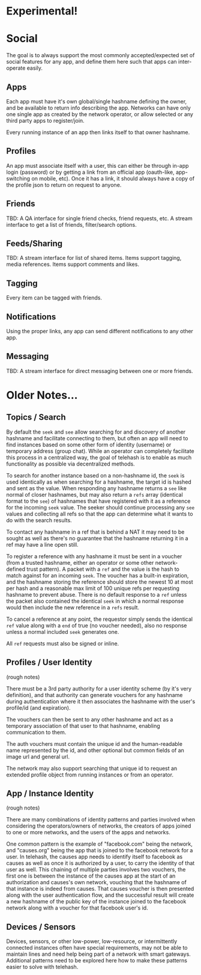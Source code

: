 Experimental!
=============

# Social

The goal is to always support the most commonly accepted/expected set of social features for any app, and define them here such that apps can inter-operate easily.

## Apps

Each app must have it's own global/single hashname defining the owner, and be available to return info describing the app.  Networks can have only one single app as created by the network operator, or allow selected or any third party apps to register/join.

Every running instance of an app then links itself to that owner hashname.

## Profiles

An app must associate itself with a user, this can either be through in-app login (password) or by getting a link from an official app (oauth-like, app-switching on mobile, etc). Once it has a link, it should always have a copy of the profile json to return on request to anyone.

## Friends

TBD: A QA interface for single friend checks, friend requests, etc.  A stream interface to get a list of friends, filter/search options.

## Feeds/Sharing

TBD: A stream interface for list of shared items. Items support tagging, media references.  Items support comments and likes.

## Tagging

Every item can be tagged with friends.

## Notifications

Using the proper links, any app can send different notifications to any other app.

## Messaging

TBD: A stream interface for direct messaging between one or more friends.

# Older Notes...

## Topics / Search

By default the `seek` and `see` allow searching for and discovery of another hashname and facilitate connecting to them, but often an app will need to find instances based on some other form of identity (username) or temporary address (group chat).  While an operator can completely facilitate this process in a centralized way, the goal of telehash is to enable as much functionality as possible via decentralized methods.

To search for another instance based on a non-hashname id, the `seek` is used identically as when searching for a hashname, the target id is hashed and sent as the value.  When responding any hashname returns a `see` like normal of closer hashnames, but may also return a `refs` array (identical format to the `see`) of hashnames that have registered with it as a reference for the incoming `seek` value.  The seeker should continue processing any `see` values and collecting all refs so that the app can determine what it wants to do with the search results.

To contact any hashname in a ref that is behind a NAT it may need to be sought as well as there's no guarantee that the hashname returning it in a ref may have a line open still.

To register a reference with any hashname it must be sent in a voucher (from a trusted hashname, either an operator or some other network-defined trust pattern). A packet with a `ref` and the value is the hash to match against for an incoming `seek`.  The voucher has a built-in expiration, and the hashname storing the reference should store the newest 10 at most per hash and a reasonable max limit of 100 unique refs per requesting hashname to prevent abuse.  There is no default response to a `ref` unless the packet also contained the identical `seek` in which a normal response would then include the new reference in a `refs` result.

To cancel a reference at any point, the requestor simply sends the identical `ref` value along with a `end` of true (no voucher needed), also no response unless a normal included `seek` generates one.

All `ref` requests must also be signed or inline.

## Profiles / User Identity

(rough notes)

There must be a 3rd party authority for a user identity scheme (by it's very definition), and that authority can generate vouchers for any hashname during authentication where it then associates the hashname with the user's profile/id (and expiration).

The vouchers can then be sent to any other hashname and act as a temporary association of that user to that hashname, enabling communication to them.

The auth vouchers must contain the unique id and the human-readable name represented by the id, and other optional but common fields of an image url and general url.

The network may also support searching that unique id to request an extended profile object from running instances or from an operator.

## App / Instance Identity

(rough notes)

There are many combinations of identity patterns and parties involved when considering the operators/owners of networks, the creators of apps joined to one or more networks, and the users of the apps and networks.

One common pattern is the example of "facebook.com" being the network, and "causes.org" being the app that is joined to the facebook network for a user. In telehash, the causes app needs to identify itself to facebook as causes as well as once it is authorized by a user, to carry the identity of that user as well. This chaining of multiple parties involves two vouchers, the first one is between the instance of the causes app at the start of an authorization and causes's own network, vouching that the hashname of that instance is indeed from causes.  That causes voucher is then presented along with the user authentication flow, and the successful result will create a new hashname of the public key of the instance joined to the facebook network along with a voucher for that facebook user's id.

## Devices / Sensors

Devices, sensors, or other low-power, low-resource, or intermittently connected instances often have special requirements, may not be able to maintain lines and need help being part of a network with smart gateways.  Additional patterns need to be explored here how to make these patterns easier to solve with telehash.